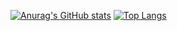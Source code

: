 [![Anurag's GitHub stats](https://github-readme-stats.vercel.app/api?username=gabrielnogueiralt&count_private=true&theme=radical)](https://github.com/anuraghazra/github-readme-stats)
[![Top Langs](https://github-readme-stats.vercel.app/api/top-langs/?username=gabrielnogueiralt)](https://github.com/anuraghazra/github-readme-stats)

